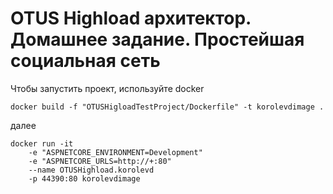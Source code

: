 # OTUS Highload архитектор. Домашнее задание. Простейшая социальная сеть
Чтобы запустить проект, используйте docker

```docker build -f "OTUSHigloadTestProject/Dockerfile" -t korolevdimage . ```

далее

```
docker run -it 
    -e "ASPNETCORE_ENVIRONMENT=Development"
    -e "ASPNETCORE_URLS=http://+:80"
    --name OTUSHighload.korolevd
    -p 44390:80 korolevdimage
```
